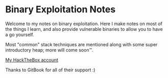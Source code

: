 # Binary Exploitation Notes

Welcome to my notes on binary exploitation. Here I make notes on most of the things I learn, and also provide vulnerable binaries to allow you to have a go yourself.

Most "common" stack techniques are mentioned along with some super introductory heap; more will come soon™.

[My HackTheBox account](https://app.hackthebox.eu/users/249013)

Thanks to GitBook for all of their support :)
